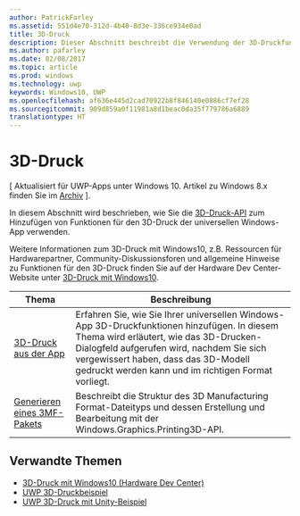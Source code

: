 ```yaml
---
author: PatrickFarley
ms.assetid: 551d4e70-312d-4b40-8d3e-336ce934e0ad
title: 3D-Druck
description: Dieser Abschnitt beschreibt die Verwendung der 3D-Druckfunktionen in Ihrer Universellen Windows-App.
ms.author: pafarley
ms.date: 02/08/2017
ms.topic: article
ms.prod: windows
ms.technology: uwp
keywords: Windows10, UWP
ms.openlocfilehash: af636e445d2cad70922b8f846140e0886cf7ef28
ms.sourcegitcommit: 909d859a0f11981a8d1beac0da35f779786a6889
translationtype: HT
---
```

# <a name="3d-printing"></a>3D-Druck

\[ Aktualisiert für UWP-Apps unter Windows 10. Artikel zu Windows 8.x finden Sie im [Archiv](http://go.microsoft.com/fwlink/p/?linkid=619132) \].

In diesem Abschnitt wird beschrieben, wie Sie die [3D-Druck-API](https://msdn.microsoft.com/library/windows/apps/windows.graphics.printing3d.aspx) zum Hinzufügen von Funktionen für den 3D-Druck der universellen Windows-App verwenden.  

<!-- ![the 3D printing from Unity sample uses Windows 3D print APIs to facilitate the printing of a textured model asset from Unity software](images/unity-app-screenshot-002.png) -->

Weitere Informationen zum 3D-Druck mit Windows10, z.B. Ressourcen für Hardwarepartner, Community-Diskussionsforen und allgemeine Hinweise zu Funktionen für den 3D-Druck finden Sie auf der Hardware Dev Center-Website unter [3D-Druck mit Windows10](https://developer.microsoft.com/windows/hardware/3d-print-support-windows-10).

| Thema | Beschreibung |
|-------|-------------|
| [3D-Druck aus der App](3d-print-from-app.md) | Erfahren Sie, wie Sie Ihrer universellen Windows-App 3D-Druckfunktionen hinzufügen. In diesem Thema wird erläutert, wie das 3D-Drucken-Dialogfeld aufgerufen wird, nachdem Sie sich vergewissert haben, dass das 3D-Modell gedruckt werden kann und im richtigen Format vorliegt. |
| [Generieren eines 3MF-Pakets](generate-3mf.md) | Beschreibt die Struktur des 3D Manufacturing Format-Dateityps und dessen Erstellung und Bearbeitung mit der Windows.Graphics.Printing3D-API. |

## <a name="related-topics"></a>Verwandte Themen

* [3D-Druck mit Windows10 (Hardware Dev Center)](https://developer.microsoft.com/windows/hardware/3d-print-support-windows-10)
* [UWP 3D-Druckbeispiel](https://github.com/Microsoft/Windows-universal-samples/tree/master/Samples/3DPrinting)
* [UWP 3D-Druck mit Unity-Beispiel](https://github.com/Microsoft/Windows-universal-samples/tree/master/Samples/3DPrintingFromUnity)

 
